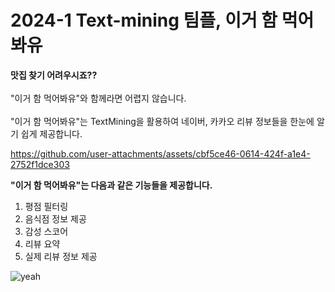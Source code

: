 # 2024-1 Text-mining 팀플, 이거 함 먹어봐유
<b>맛집 찾기 어려우시죠??</b><br><br>
"이거 함 먹어봐유"와 함께라면 어렵지 않습니다. <br><br>
"이거 함 먹어봐유"는 TextMining을 활용하여 네이버, 카카오 리뷰 정보들을 한눈에 알기 쉽게 제공합니다.<br>


https://github.com/user-attachments/assets/cbf5ce46-0614-424f-a1e4-2752f1dce303



<b>"이거 함 먹어봐유"는 다음과 같은 기능들을 제공합니다.</b> <br>
1. 평점 필터링
2. 음식점 정보 제공
3. 감성 스코어
4. 리뷰 요약
5. 실제 리뷰 정보 제공 <br>


![yeah](https://github.com/user-attachments/assets/60b216e6-0b94-4a3e-93ac-56ca7d5a0d08)








